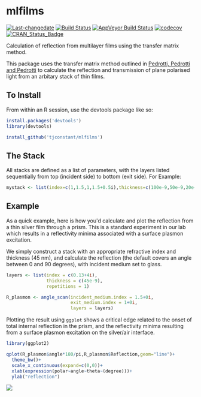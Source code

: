 mlfilms
=======

[![Last-changedate](https://img.shields.io/badge/last%20change-2017--10--31-lightgrey.svg)](/commits/master) [![Build Status](https://travis-ci.org/tjconstant/mlfilms.svg?branch=master)](https://travis-ci.org/tjconstant/mlfilms) [![AppVeyor Build Status](https://ci.appveyor.com/api/projects/status/github/tjconstant/mlfilms?branch=master&svg=true)](https://ci.appveyor.com/project/tjconstant/mlfilms) [![codecov](https://codecov.io/gh/tjconstant/mlfilms/branch/master/graph/badge.svg)](https://codecov.io/gh/tjconstant/mlfilms) [![CRAN\_Status\_Badge](http://www.r-pkg.org/badges/version/mlfilms)](https://cran.r-project.org/package=mlfilms)

Calculation of reflection from multilayer films using the transfer matrix method.

This package uses the transfer matrix method outlined in [Pedrotti, Pedrotti and Pedrotti](http://www.amazon.com/Introduction-Optics-3rd-Frank-Pedrotti/dp/0131499335) to calculate the reflection and transmission of plane polarised light from an arbitary stack of thin films.

To Install
----------

From within an R session, use the devtools package like so:

``` r
install.packages('devtools')
library(devtools)

install_github('tjconstant/mlfilms')
```

The Stack
---------

All stacks are defined as a list of parameters, with the layers listed sequentially from top (incident side) to bottom (exit side). For Example:

``` r
mystack <- list(index=c(1,1.5,1,1.5+0.5i),thickness=c(100e-9,50e-9,20e-9,100e-9), repetitions=1)
```

Example
-------

As a quick example, here is how you'd calculate and plot the reflection from a thin silver film through a prism. This is a standard experiment in our lab which results in a reflectivity minima associated with a surface plasmon excitation.

We simply construct a stack with an appropriate refractive index and thickness (45 nm), and calculate the reflection (the default covers an angle between 0 and 90 degrees), with incident medium set to glass.

``` r
layers <- list(index = c(0.13+4i), 
               thickness = c(45e-9),
               repetitions = 1)

R_plasmon <- angle_scan(incident_medium.index = 1.5+0i,
                        exit_medium.index = 1+0i,
                        layers = layers)
```

Plotting the result using `ggplot` shows a critical edge related to the onset of total internal reflection in the prism, and the reflectivity minima resulting from a surface plasmon excitation on the silver/air interface.

``` r
library(ggplot2)

qplot(R_plasmon$angle*180/pi,R_plasmon$Reflection,geom="line")+
  theme_bw()+
  scale_x_continuous(expand=c(0,0))+
  xlab(expression(polar~angle~theta~(degree)))+
  ylab("reflection")
```

![](https://i0.wp.com/i.imgur.com/V4zXdjE.png)
